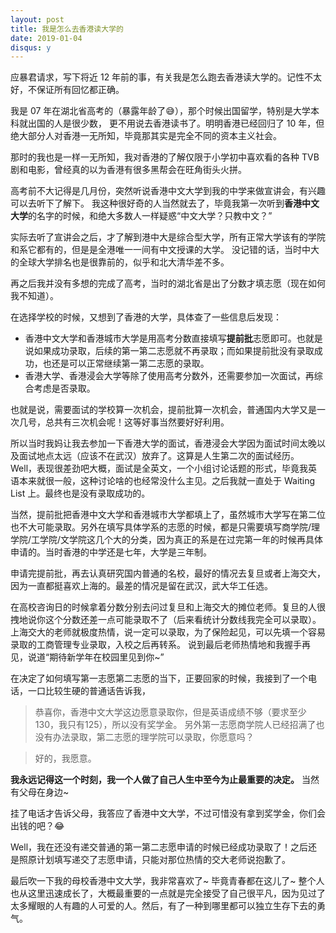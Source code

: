 ```yaml
---
layout: post
title: 我是怎么去香港读大学的
date: 2019-01-04
disqus: y
---
```


应暴君请求，写下将近 12 年前的事，有关我是怎么跑去香港读大学的。记性不太好，不保证所有回忆都正确。

我是 07 年在湖北省高考的（暴露年龄了😅），那个时候出国留学，特别是大学本科就出国的人是很少数，
更不用说去香港读书了。明明香港已经回归了 10 年，但绝大部分人对香港一无所知，毕竟那其实是完全不同的资本主义社会。

那时的我也是一样一无所知，我对香港的了解仅限于小学初中喜欢看的各种 TVB 剧和电影，曾经真的以为香港有很多黑帮会在旺角街头火拼。

高考前不大记得是几月份，突然听说香港中文大学到我的中学来做宣讲会，有兴趣可以去听下了解下。
我这种很好奇的人当然就去了，毕竟我第一次听到**香港中文大学**的名字的时候，和绝大多数人一样疑惑“中文大学？只教中文？”

实际去听了宣讲会之后，才了解到港中大是综合型大学，所有正常大学该有的学院和系它都有的，但是是全港唯一一间有中文授课的大学。
没记错的话，当时中大的全球大学排名也是很靠前的，似乎和北大清华差不多。

再之后我并没有多想的完成了高考，当时的湖北省是出了分数才填志愿（现在如何我不知道）。

在选择学校的时候，又想到了香港的大学，具体查了一些信息后发现：
- 香港中文大学和香港城市大学是用高考分数直接填写**提前批**志愿即可。也就是说如果成功录取，后续的第一第二志愿就不再录取；而如果提前批没有录取成功，也还是可以正常继续第一第二志愿的录取。
- 香港大学、香港浸会大学等除了使用高考分数外，还需要参加一次面试，再综合考虑是否录取。

也就是说，需要面试的学校算一次机会，提前批算一次机会，普通国内大学又是一次几号，总共有三次机会呢！这等好事当然要好好利用。

所以当时我妈让我去参加一下香港大学的面试，香港浸会大学因为面试时间太晚以及面试地点太远（应该不在武汉）放弃了。这算是人生第二次的面试经历。
Well，表现很差劲吧大概，面试是全英文，一个小组讨论话题的形式，毕竟我英语本来就很一般，这种讨论啥的也经常没什么主见。之后我就一直处于 Waiting List 上。最终也是没有录取成功的。

当然，提前批把香港中文大学和香港城市大学都填上了，虽然城市大学写在第二位也不大可能录取。另外在填写具体学系的志愿的时候，都是只需要填写商学院/理学院/工学院/文学院这几个大的分类，因为真正的系是在过完第一年的时候再具体申请的。当时香港的中学还是七年，大学是三年制。

申请完提前批，再去认真研究国内普通的名校，最好的情况去复旦或者上海交大，因为一直都挺喜欢上海的。最差的情况是留在武汉，武大华工任选。

在高校咨询日的时候拿着分数分别去问过复旦和上海交大的摊位老师。复旦的人很拽地说你这个分数还差一点可能录取不了（后来看统计分数线我完全可以录取）。
上海交大的老师就极度热情，说一定可以录取，为了保险起见，可以先填一个容易录取的工商管理专业录取，入校之后再转系。
说到最后老师热情地和我握手再见，说道“期待新学年在校园里见到你~”

在决定了如何填写第一志愿第二志愿的当下，正要回家的时候，我接到了一个电话，一口比较生硬的普通话告诉我，
> 恭喜你，香港中文大学这边愿意录取你，但是英语成绩不够（要求至少130，我只有125），所以没有奖学金。
> 另外第一志愿商学院人已经招满了也没有办法录取，第二志愿的理学院可以录取，你愿意吗？

> 好的，我愿意。

**我永远记得这一个时刻，我一个人做了自己人生中至今为止最重要的决定。** 当然有父母在身边~

挂了电话才告诉父母，我答应了香港中文大学，不过可惜没有拿到奖学金，你们会出钱的吧？😂

Well，我在还没有递交普通的第一第二志愿申请的时候已经成功录取了！之后还是照原计划填写递交了志愿申请，只能对那位热情的交大老师说抱歉了。

最后吹一下我的母校香港中文大学，我非常喜欢了~ 毕竟青春都在这儿了~
整个人也从这里迅速成长了，大概最重要的一点就是完全接受了自己很平凡，因为见过了太多耀眼的人有趣的人可爱的人。然后，有了一种到哪里都可以独立生存下去的勇气。
